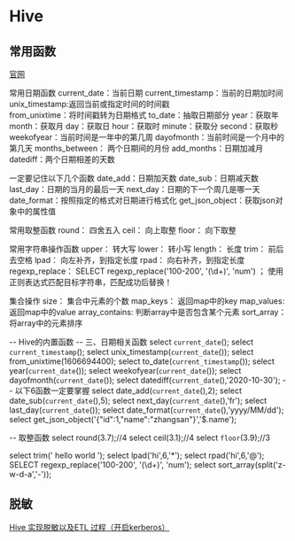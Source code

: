 # Hive
## 常用函数
[官网](https://cwiki.apache.org/confluence/display/Hive/LanguageManual+UDF)


常用日期函数
current_date：当前日期
current_timestamp：当前的日期加时间
unix_timestamp:返回当前或指定时间的时间戳	
from_unixtime：将时间戳转为日期格式
to_date：抽取日期部分
year：获取年
month：获取月
day：获取日
hour：获取时
minute：获取分
second：获取秒
weekofyear：当前时间是一年中的第几周
dayofmonth：当前时间是一个月中的第几天
months_between： 两个日期间的月份
add_months：日期加减月
datediff：两个日期相差的天数

一定要记住以下几个函数
date_add：日期加天数
date_sub：日期减天数
last_day：日期的当月的最后一天
next_day：日期的下一个周几是哪一天
date_format：按照指定的格式对日期进行格式化
get_json_object：获取json对象中的属性值

常用取整函数
round： 四舍五入
ceil：  向上取整
floor： 向下取整

常用字符串操作函数
upper： 转大写
lower： 转小写
length： 长度
trim：  前后去空格
lpad： 向左补齐，到指定长度
rpad：  向右补齐，到指定长度
regexp_replace： SELECT regexp_replace('100-200', '(\\d+)', 'num') ；
	使用正则表达式匹配目标字符串，匹配成功后替换！

集合操作
size： 集合中元素的个数
map_keys： 返回map中的key
map_values: 返回map中的value
array_contains: 判断array中是否包含某个元素
sort_array： 将array中的元素排序

-- Hive的内置函数
-- 三、日期相关函数
select `current_date`();
select `current_timestamp`();
select unix_timestamp(`current_date`());
select from_unixtime(1606694400);
select to_date(`current_timestamp`());
select year(`current_date`());
select weekofyear(`current_date`());
select dayofmonth(`current_date`());
select datediff(`current_date`(),'2020-10-30');
-- 以下6函数一定要掌握
select date_add(`current_date`(),2);
select date_sub(`current_date`(),5);
select next_day(`current_date`(),'fr');
select last_day(`current_date`());
select date_format(`current_date`(),'yyyy/MM/dd');
select get_json_object('{"id":1,"name":"zhangsan"}','$.name');

-- 取整函数
select round(3.7);//4
select ceil(3.1);//4
select `floor`(3.9);//3

select trim('   hello world    ');
select lpad('hi',6,'*');
select rpad('hi',6,'@');
SELECT regexp_replace('100-200', '(\\d+)', 'num');
select sort_array(split('z-w-d-a','-'));

## 脱敏
[Hive 实现脱敏以及ETL 过程（开启kerberos）](https://blog.csdn.net/u013850277/article/details/77345882)
